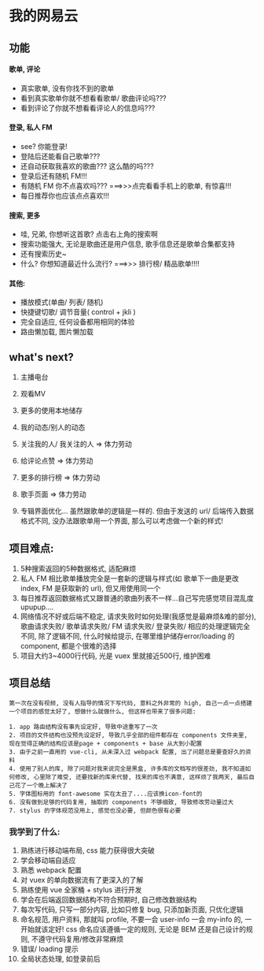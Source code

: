 # 我的网易云
## 功能
#### 歌单, 评论
+ 真实歌单, 没有你找不到的歌单
+ 看到真实歌单你就不想看看歌单/ 歌曲评论吗???
+ 看到评论了你就不想看看评论人的信息吗???
#### 登录, 私人 FM
+ see? 你能登录!
+ 登陆后还能看自己歌单???
+ 还自动获取我喜欢的歌曲??? 这么酷的吗???
+ 登录后还有随机 FM!!!
+ 有随机 FM 你不点喜欢吗???  ===>>>点完看看手机上的歌单, 有惊喜!!!
+ 每日推荐你也应该点点喜欢!!!
#### 搜索, 更多
+ 哇, 兄弟, 你想听这首歌? 点击右上角的搜索啊
+ 搜索功能强大, 无论是歌曲还是用户信息, 歌手信息还是歌单合集都支持
+ 还有搜索历史~
+ 什么? 你想知道最近什么流行?  ===>>> 排行榜/ 精品歌单!!!!

#### 其他: 
+ 播放模式(单曲/ 列表/ 随机)
+ 快捷键切歌/ 调节音量( control + jkli )
+ 完全自适应, 任何设备都用相同的体验
+ 路由懒加载, 图片懒加载

## what's next?

1. 主播电台

2. 观看MV

3. 更多的使用本地储存

4. 我的动态/别人的动态

5. 关注我的人/ 我关注的人	=> 体力劳动

6. 给评论点赞	=> 体力劳动

7. 更多的排行榜  => 体力劳动

8. 歌手页面	=> 体力劳动

9. 专辑界面优化... 虽然跟歌单的逻辑是一样的. 但由于发送的 url/ 后端传入数据格式不同, 没办法跟歌单用一个界面, 那么可以考虑做一个新的样式!

## 项目难点: 
1. 5种搜索返回的5种数据格式, 适配麻烦
2. 私人 FM 相比歌单播放完全是一套新的逻辑与样式(如 歌单下一曲是更改 index, FM 是获取新的 url), 但又用使用同一个 <audio>标签, 那么处理两者的关系非常的话时间精力
3. 每日推荐返回数据格式又跟普通的歌曲列表不一样...自己写完感觉项目混乱度upupup....
4. 网络情况不好或后端不稳定, 请求失败时如何处理(我感觉是最麻烦&难的部分), 歌曲请求失败/ 歌单请求失败/ FM 请求失败/ 登录失败/ 相应的处理逻辑完全不同, 除了逻辑不同, 什么时候给提示, 在哪里维护储存error/loading 的 component, 都是个很难的选择
5. 项目大约3~4000行代码, 光是 vuex 里就接近500行, 维护困难
## 项目总结
	第一次在没有视频, 没有人指导的情况下写代码, 意料之外非常的 high, 自己一点一点搭建一个项目的感觉太好了, 想做什么就做什么, 但这样也带来了很多问题:   

	1. app 路由结构没有事先设定好, 导致中途重写了一次
	2. 项目的文件结构也没预先设定好, 导致几乎全部的组件都存在 components 文件夹里, 现在觉得正确的结构应该是page + components + base 从大到小配置
	3. 由于之前一直用的 vue-cli, 从未深入过 webpack 配置, 出了问题总是要查好久的资料
	4. 使用了别人的库, 除了问题对我来说完全是黑盒, 许多库的文档写的很差劲, 我不知道如何修改, 心里除了难受, 还要找新的库来代替, 找来的库也不满意, 这样烦了我两天, 最后自己花了一个晚上解决了
	5. 字体图标用的 font-awesome 实在太丑了....应该换icon-font的
	6. 没有做到足够的代码复用, 抽取的 components 不够细致, 导致修改劳动量过大
	7. stylus 的字体规范没用上, 感觉也没必要, 但颜色很有必要


### 我学到了什么:   
1. 熟练进行移动端布局, css 能力获得很大突破
2. 学会移动端自适应
3. 熟悉 webpack 配置
4. 对 vuex 的单向数据流有了更深入的了解
5. 熟练使用 vue 全家桶 + stylus 进行开发
6. 学会在后端返回数据结构不符合预期时, 自己修改数据结构
7. 每次写代码, 只写一部分内容, 比如只修复 bug, 只添加新页面, 只优化逻辑
8. 命名规范, 用户资料, 那就叫 profile, 不要一会 user-info 一会 my-info 的, 一开始就该定好! css 命名应该遵循一定的规则, 无论是 BEM 还是自己设计的规则, 不遵守代码复用/修改非常麻烦
9. 错误/ loading 提示
10. 全局状态处理, 如登录前后
